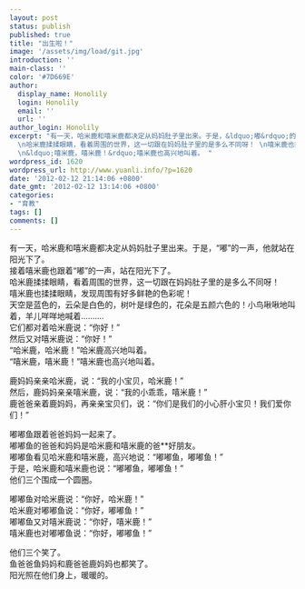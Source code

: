```yaml
---
layout: post
status: publish
published: true
title: "出生啦！"
image: '/assets/img/load/git.jpg'
introduction: ''
main-class: ''
color: '#7D669E'
author:
  display_name: Honolily
  login: Honolily
  email: ''
  url: ''
author_login: Honolily
excerpt: "有一天，哈米鹿和嘻米鹿都决定从妈妈肚子里出来。于是，&ldquo;嘟&rdquo;的一声，他就站在阳光下了。 \n接着嘻米鹿也跟着&ldquo;嘟&rdquo;的一声，站在阳光下了。
  \n哈米鹿揉揉眼睛，看着周围的世界，这一切跟在妈妈肚子里的是多么不同呀！ \n嘻米鹿也揉揉眼睛，发现周围有好多鲜艳的色彩呢！ \n天空是蓝色的，云朵是白色的，树叶是绿色的，花朵是五颜六色的！小鸟啾啾地叫着，羊儿咩咩地喊着..........\n它们都对着哈米鹿说：&ldquo;你好！&rdquo;\n然后又对嘻米鹿说：&ldquo;你好！&rdquo;\n&ldquo;哈米鹿，哈米鹿！&rdquo;哈米鹿高兴地叫着。
  \n&ldquo;嘻米鹿，嘻米鹿！&rdquo;嘻米鹿也高兴地叫着。 "
wordpress_id: 1620
wordpress_url: http://www.yuanli.info/?p=1620
date: '2012-02-12 21:14:06 +0800'
date_gmt: '2012-02-12 13:14:06 +0800'
categories:
- "育教"
tags: []
comments: []
---
```

<p>有一天，哈米鹿和嘻米鹿都决定从妈妈肚子里出来。于是，&ldquo;嘟&rdquo;的一声，他就站在阳光下了。<br />
接着嘻米鹿也跟着&ldquo;嘟&rdquo;的一声，站在阳光下了。<br />
哈米鹿揉揉眼睛，看着周围的世界，这一切跟在妈妈肚子里的是多么不同呀！<br />
嘻米鹿也揉揉眼睛，发现周围有好多鲜艳的色彩呢！<br />
天空是蓝色的，云朵是白色的，树叶是绿色的，花朵是五颜六色的！小鸟啾啾地叫着，羊儿咩咩地喊着..........<br />
它们都对着哈米鹿说：&ldquo;你好！&rdquo;<br />
然后又对嘻米鹿说：&ldquo;你好！&rdquo;<br />
&ldquo;哈米鹿，哈米鹿！&rdquo;哈米鹿高兴地叫着。<br />
&ldquo;嘻米鹿，嘻米鹿！&rdquo;嘻米鹿也高兴地叫着。 <a id="more"></a><a id="more-1620"></a></p>
<p>鹿妈妈亲亲哈米鹿，说：&ldquo;我的小宝贝，哈米鹿！&rdquo;<br />
然后，鹿妈妈亲亲嘻米鹿，说：&ldquo;我的小乖乖，嘻米鹿！&rdquo;<br />
鹿爸爸亲着鹿妈妈，再亲亲宝贝们，说：&ldquo;你们是我们的小心肝小宝贝！我们爱你们！&rdquo; </p>
<p>嘟嘟鱼跟着爸爸妈妈一起来了。<br />
嘟嘟鱼的爸爸和妈妈是哈米鹿和嘻米鹿的爸**好朋友。<br />
嘟嘟鱼看见哈米鹿和嘻米鹿，高兴地说：&ldquo;嘟嘟鱼，嘟嘟鱼！&rdquo;<br />
于是，哈米鹿和嘻米鹿也说：&ldquo;嘟嘟鱼，嘟嘟鱼！&rdquo;<br />
他们三个围成一个圆圈。 </p>
<p>嘟嘟鱼对哈米鹿说：&ldquo;你好，哈米鹿！&rdquo;<br />
哈米鹿对嘟嘟鱼说：&ldquo;你好，嘟嘟鱼！&rdquo;<br />
嘟嘟鱼又对嘻米鹿说：&ldquo;你好，嘻米鹿！&rdquo;<br />
嘻米鹿也对嘟嘟鱼说：&ldquo;你好，嘟嘟鱼！&rdquo; </p>
<p>他们三个笑了。<br />
鱼爸爸鱼妈妈和鹿爸爸鹿妈妈也都笑了。<br />
阳光照在他们身上，暖暖的。 </p>
